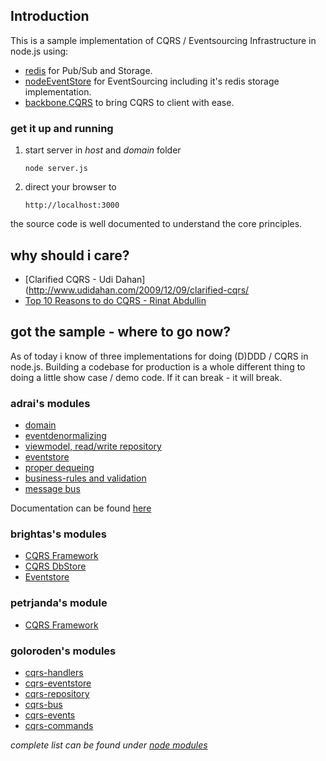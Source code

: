 ## Introduction

This is a sample implementation of CQRS / Eventsourcing Infrastructure in node.js using:

- [redis](http://redis.io/) for Pub/Sub and Storage.
- [nodeEventStore](https://github.com/jamuhl/nodeEventStore) for EventSourcing including it's redis storage implementation.
- [backbone.CQRS](https://github.com/jamuhl/backbone.CQRS) to bring CQRS to client with ease.

### get it up and running
        
1.  start server in _host_ and _domain_ folder

        node server.js
        
1.  direct your browser to 

        http://localhost:3000
        
the source code is well documented to understand the core principles.

## why should i care?

- [Clarified CQRS - Udi Dahan](http://www.udidahan.com/2009/12/09/clarified-cqrs/
- [Top 10 Reasons to do CQRS - Rinat Abdullin](http://abdullin.com/journal/2010/10/22/top-10-reasons-to-do-cqrs-in-a-pdf.html)
               
## got the sample - where to go now?

As of today i know of three implementations for doing (D)DDD / CQRS in node.js. Building a codebase for production is a whole different 
thing to doing a little show case / demo code. If it can break - it will break.

### adrai's modules

- [domain](https://github.com/adrai/node-cqrs-domain)
- [eventdenormalizing](https://github.com/adrai/node-cqrs-eventdenormalizer)
- [viewmodel, read/write repository](https://github.com/adrai/node-viewmodel)
- [eventstore](https://github.com/jamuhl/nodeEventStore)
- [proper dequeing](https://github.com/adrai/node-queue)
- [business-rules and validation](https://github.com/adrai/rule-validator)
- [message bus](https://github.com/adrai/rabbitmq-nodejs-client)


Documentation can be found [here](http://adrai.github.com/cqrs/)

### brightas's modules

- [CQRS Framework](https://github.com/brighthas/cqrsnode)
- [CQRS DbStore](https://github.com/brighthas/cqrsnode.dbstore)
- [Eventstore](https://github.com/brighthas/cqrsnode.eventstore)

### petrjanda's module

- [CQRS Framework](https://github.com/petrjanda/node-cqrs)


### goloroden's modules

- [cqrs-handlers](https://github.com/goloroden/cqrs-handlers)
- [cqrs-eventstore](https://github.com/goloroden/cqrs-eventstore)
- [cqrs-repository](https://github.com/goloroden/cqrs-repository)
- [cqrs-bus](https://github.com/goloroden/cqrs-bus)
- [cqrs-events](https://github.com/goloroden/cqrs-events)
- [cqrs-commands](https://github.com/goloroden/cqrs-commands)


_complete list can be found under [node modules](https://github.com/joyent/node/wiki/Modules#wiki-ddd-cqrs-es)_


